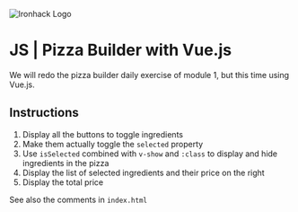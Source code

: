 ![Ironhack Logo](https://i.imgur.com/1QgrNNw.png)

# JS | Pizza Builder with Vue.js

We will redo the pizza builder daily exercise of module 1, but this time using Vue.js.

## Instructions

1. Display all the buttons to toggle ingredients
2. Make them actually toggle the `selected` property
3. Use `isSelected` combined with `v-show` and `:class` to display and hide ingredients in the pizza
4. Display the list of selected ingredients and their price on the right
5. Display the total price

See also the comments in `index.html`
